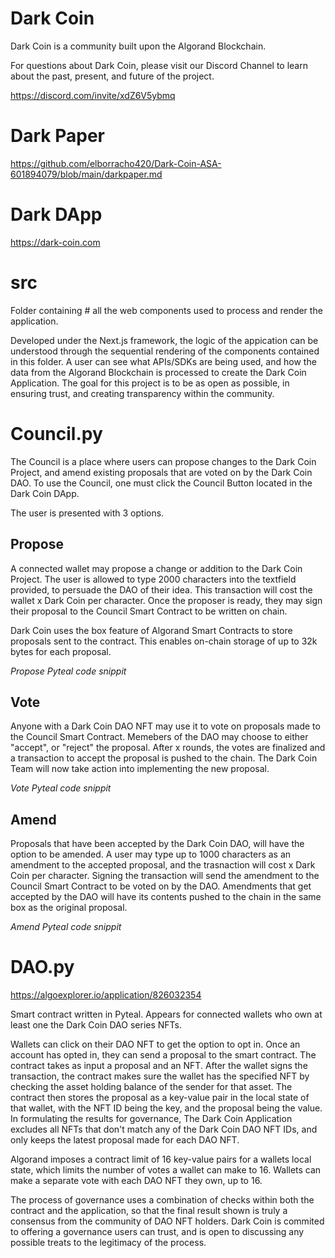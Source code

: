 # Dark Coin

Dark Coin is a community built upon the Algorand Blockchain.

For questions about Dark Coin, please visit our Discord Channel to learn about the past, present, and future of the project.

https://discord.com/invite/xdZ6V5ybmq

# Dark Paper

https://github.com/elborracho420/Dark-Coin-ASA-601894079/blob/main/darkpaper.md

# Dark DApp

https://dark-coin.com

# src

Folder containing # all the web components used to process and render the application. 

Developed under the Next.js framework, the logic of the appication can be understood through the sequential rendering of the components contained in this folder. A user can see what APIs/SDKs are being used, and how the data from the Algorand Blockchain is processed to create the Dark Coin Application. The goal for this project is to be as open as possible, in ensuring trust, and creating transparency within the community.

# Council.py

The Council is a place where users can propose changes to the Dark Coin Project, and amend existing proposals that are voted on by the Dark Coin DAO.
To use the Council, one must click the Council Button located in the Dark Coin DApp.

The user is presented with 3 options.

## Propose

A connected wallet may propose a change or addition to the Dark Coin Project. The user is allowed to type 2000 characters into the textfield provided, to persuade the DAO of their idea. This transaction will cost the wallet x Dark Coin per character. Once the proposer is ready, they may sign their proposal to the Council Smart Contract to be written on chain.

Dark Coin uses the box feature of Algorand Smart Contracts to store proposals sent to the contract. This enables on-chain storage of up to 32k bytes for each proposal.

*Propose Pyteal code snippit*

## Vote

Anyone with a Dark Coin DAO NFT may use it to vote on proposals made to the Council Smart Contract. Memebers of the DAO may choose to either "accept", or "reject" the proposal. After x rounds, the votes are finalized and a transaction to accept the proposal is pushed to the chain. The Dark Coin Team will now take action into implementing the new proposal.

*Vote Pyteal code snippit*

## Amend

Proposals that have been accepted by the Dark Coin DAO, will have the option to be amended. A user may type up to 1000 characters as an amendment to the accepted proposal, and the trasnaction will cost x Dark Coin per character. Signing the transaction will send the amendment to the Council Smart Contract to  be voted on by the DAO. Amendments that get accepted by the DAO will have its contents pushed to the chain in the same box as the original proposal.

*Amend Pyteal code snippit*

# DAO.py

https://algoexplorer.io/application/826032354

Smart contract written in Pyteal. Appears for connected wallets who own at least one the Dark Coin DAO series NFTs.

Wallets can click on their DAO NFT to get the option to opt in. Once an account has opted in, they can send a proposal to the smart contract. The contract takes as input a proposal and an NFT. After the wallet signs the transaction, the contract makes sure the wallet has the specified NFT by checking the asset holding balance of the sender for that asset. The contract then stores the proposal as a key-value pair in the local state of that wallet, with the NFT ID being the key, and the proposal being the value. In formulating the results for governance, The Dark Coin Application excludes all NFTs that don't match any of the Dark Coin DAO NFT IDs, and only keeps the latest proposal made for each DAO NFT.

Algorand imposes a contract limit of 16 key-value pairs for a wallets local state, which limits the number of votes a wallet can make to 16. Wallets can make a separate vote with each DAO NFT they own, up to 16.

The process of governance uses a combination of checks within both the contract and the application, so that the final result shown is truly a consensus from the community of DAO NFT holders. Dark Coin is commited to offering a governance users can trust, and is open to discussing any possible treats to the legitimacy of the process. 
